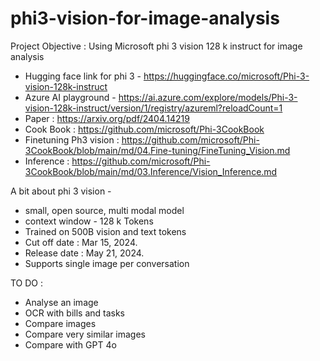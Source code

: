 # phi3-vision-for-image-analysis

Project Objective : Using Microsoft phi 3 vision 128 k instruct for image analysis

- Hugging face link for phi 3 - https://huggingface.co/microsoft/Phi-3-vision-128k-instruct
- Azure AI playground - https://ai.azure.com/explore/models/Phi-3-vision-128k-instruct/version/1/registry/azureml?reloadCount=1
- Paper : https://arxiv.org/pdf/2404.14219
- Cook Book : https://github.com/microsoft/Phi-3CookBook
- Finetuning Ph3 vision : https://github.com/microsoft/Phi-3CookBook/blob/main/md/04.Fine-tuning/FineTuning_Vision.md
- Inference : https://github.com/microsoft/Phi-3CookBook/blob/main/md/03.Inference/Vision_Inference.md

A bit about phi 3 vision -
- small, open source, multi modal model 
- context window - 128 k Tokens
- Trained on 500B vision and text tokens
- Cut off date : Mar 15, 2024.
- Release date : May 21, 2024.
- Supports single image per conversation

TO DO :
- Analyse an image
- OCR with bills and tasks
- Compare images
- Compare very similar images
- Compare with GPT 4o
